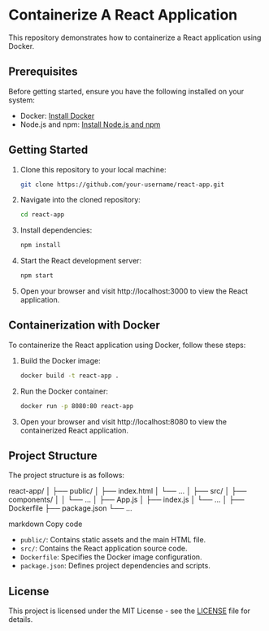 # Containerize A React Application

This repository demonstrates how to containerize a React application using Docker.

## Prerequisites

Before getting started, ensure you have the following installed on your system:

- Docker: [Install Docker](https://docs.docker.com/get-docker/)
- Node.js and npm: [Install Node.js and npm](https://nodejs.org/)

## Getting Started

1. Clone this repository to your local machine:

    ```bash
    git clone https://github.com/your-username/react-app.git
    ```

2. Navigate into the cloned repository:

    ```bash
    cd react-app
    ```

3. Install dependencies:

    ```bash
    npm install
    ```

4. Start the React development server:

    ```bash
    npm start
    ```

5. Open your browser and visit http://localhost:3000 to view the React application.

## Containerization with Docker

To containerize the React application using Docker, follow these steps:

1. Build the Docker image:

    ```bash
    docker build -t react-app .
    ```

2. Run the Docker container:

    ```bash
    docker run -p 8080:80 react-app
    ```

3. Open your browser and visit http://localhost:8080 to view the containerized React application.

## Project Structure

The project structure is as follows:

react-app/
│
├── public/
│ ├── index.html
│ └── ...
│
├── src/
│ ├── components/
│ │ └── ...
│ ├── App.js
│ ├── index.js
│ └── ...
│
├── Dockerfile
├── package.json
└── ...

markdown
Copy code

- `public/`: Contains static assets and the main HTML file.
- `src/`: Contains the React application source code.
- `Dockerfile`: Specifies the Docker image configuration.
- `package.json`: Defines project dependencies and scripts.

## License

This project is licensed under the MIT License - see the [LICENSE](LICENSE) file for details.


